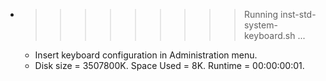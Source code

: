 * >>>>>>>>> Running inst-std-system-keyboard.sh ...
  * Insert keyboard configuration in Administration menu.
  * Disk size = 3507800K. Space Used = 8K. Runtime = 00:00:00:01.
